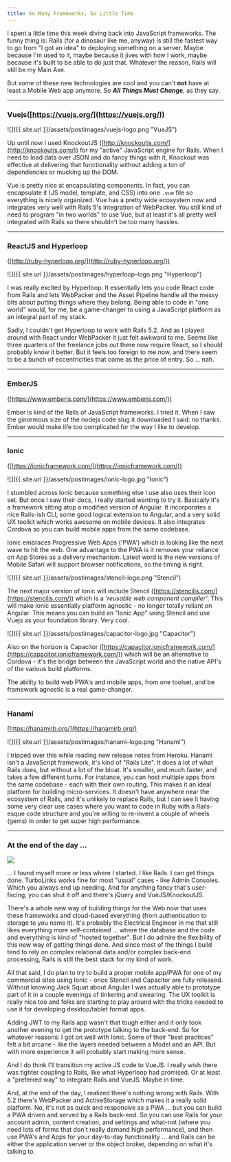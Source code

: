 ```yaml
---
title: So Many Frameworks, So Little Time
---
```


I spent a little time this week diving back into JavaScript frameworks. The funny thing is: Rails (for a dinosaur like me, anyway) is still the fastest way to go from "I got an idea" to deploying something on a server. Maybe because I'm used to it, maybe because it jives with how I work, maybe because it's built to be able to do just that. Whatever the reason, Rails will still be my Main Axe.

But some of these new technologies are cool and you can't **not** have at least a Mobile Web app anymore. So ***All Things Must Change***, as they say.

----

### Vuejs([https://vuejs.org/](https://vuejs.org/))

 ![]({{ site.url }}/assets/postimages/vuejs-logo.png "VueJS")

Up until now I used KnockoutJS ([http://knockoutjs.com/](http://knockoutjs.com/)) for my "active" JavaScript engine for Rails. When I need to load data over JSON and do fancy things with it, Knockout was effective at delivering that functionality without adding a ton of dependencies or mucking up the DOM. 

Vue is pretty nice at encapsulating components. In fact, you can encapsulate it (JS model, template, and CSS) into one `.vue` file so everything is nicely organized. Vue has a pretty wide ecosystem now and integrates very well with Rails 5's integration of WebPacker. You still kind of need to program "in two worlds" to use Vue, but at least it's all pretty well integrated with Rails so there shouldn't be too many hassles.

----

### ReactJS and Hyperloop
([http://ruby-hyperloop.org/](http://ruby-hyperloop.org/))

![]({{ site.url }}/assets/postimages/hyperloop-logo.png "Hyperloop")

I was really excited by Hyperloop. It essentially lets you code React code from Rails and lets WebPacker and the Asset Pipeline handle all the messy bits about putting things where they belong. Being able to code in "one world" would, for me, be a game-changer to using a JavaScript platform as an integral part of my stack.

Sadly, I couldn't get Hyperloop to work with Rails 5.2. And as I played around with React under WebPacker it just felt awkward to me. Seems like three quarters of the freelance jobs out there now require React, so I should probably know it better. But it feels too foreign to me now, and there seem to be a bunch of eccentricities that come as the price of entry. So ... nah.

----

### EmberJS
([https://www.emberjs.com/](https://www.emberjs.com/))

Ember is kind of the Rails of JavaScript frameworks. I tried it. When I saw the ginormous size of the nodejs code slug it downloaded I said: no thanks. Ember would make life too complicated for the way I like to develop.

----

### Ionic
([https://ionicframework.com/](https://ionicframework.com/))

![]({{ site.url }}/assets/postimages/ionic-logo.jpg "Ionic")

I stumbled across Ionic because something else I use also uses their icon set. But once I saw their docs, I really started wanting to try it. Basically it's a framework sitting atop a modified version of Angular. It incorporates a nice Rails-ish CLI, some good logical extension to Angular, and a very solid UX toolkit which works awesome on mobile devices. It also integrates Cordova so you can build mobile apps from the same codebase.

Ionic embraces Progressive Web Apps ('PWA') which is looking like the next wave to hit the web. One advantage to the PWA is it removes your reliance on App Stores as a delivery mechanism. Latest word is the new versions of Mobile Safari will support browser notifications, so the timing is right.

![]({{ site.url }}/assets/postimages/stencil-logo.png "Stencil")

The next major version of Ionic will include Stencil ([https://stenciljs.com/](https://stenciljs.com/)) which is a *'reusable web component compiler'*. This will make Ionic essentially platform agnostic - no longer totally reliant on Angular. This means you can build an "Ionic App" using Stencil and use Vuejs as your foundation library. Very cool.

![]({{ site.url }}/assets/postimages/capacitor-logo.jpg "Capacitor")

Also on the horizon is Capacitor ([https://capacitor.ionicframework.com/](https://capacitor.ionicframework.com/)) which will be an alternative to Cordova - it's the bridge between the JavaScript world and the native API's of the various build platforms.

The ability to build web PWA's and mobile apps, from one toolset, and be framework agnostic is a real game-changer.

----

### Hanami

[https://hanamirb.org/](https://hanamirb.org/)

![]({{ site.url }}/assets/postimages/hanami-logo.png "Hanami")

I tripped over this while reading new release notes from Heroku. Hanami isn't a JavaScript framework, it's kind of "Rails Lite". It does a lot of what Rails does, but without a lot of the bloat. It's smaller, and much faster, and takes a few different turns. For instance, you can host multiple apps from the same codebase - each with their own routing. This makes it an ideal platform for building micro-services. It doesn't have anywhere near the ecosystem of Rails, and it's unlikely to replace Rails, but I can see it having some very clear use cases where you want to code in Ruby with a Rails-esque code structure and you're willing to re-invent a couple of wheels (gems) in order to get super high performance.

----

### At the end of the day ...

![](https://media.giphy.com/media/3ornkczqjMrIUmdmSs/giphy.gif)

... I found myself more or less where I started. I like Rails. I can get things done. TurboLinks works fine for most "usual" cases - like Admin Consoles. Which you always end up needing. And for anything fancy that's user-facing, you can shut it off and there's jQuery and VueJS/KnockoutJS.

There's a whole new way of building things for the Web now that uses these frameworks and cloud-based everything (from authentication to storage to you name it). It's probably the Electrical Engineer in me that still likes everything more self-contained ... where the database and the code and everything is kind of "hosted together". But I do admire the flexibility of this new way of getting things done. And since most of the things I build tend to rely on complex relational data and/or complex back-end processing, Rails is still the best stack for my kind of work.

All that said, I do plan to try to build a proper mobile app/PWA for one of my commercial sites using Ionic - once Stencil and Capacitor are fully released. Without knowing Jack Squat about Angular I was actually able to prototype part of it in a couple evenings of tinkering and swearing. The UX toolkit is really nice too and folks are starting to play around with the tricks needed to use it for developing desktop/tablet format apps. 

Adding JWT to my Rails app wasn't that tough either and it only took another evening to get the prototype talking to the back-end. So for whatever reasons: I got on well with Ionic. Some of their "best practices" felt a bit arcane - like the layers needed between a Model and an API. But with more experience it will probably start making more sense.

And I do think I'll transition my active JS code to VueJS. I really wish there was tighter coupling to Rails, like what Hyperloop had promised. Or at least a "preferred way" to integrate Rails and VueJS. Maybe in time. 

And, at the end of the day, I realized there's nothing wrong with Rails. With 5.2 there's WebPacker and ActiveStorage which makes it a really solid platform. No, it's not as quick and responsive as a PWA ... but you can build a PWA driven and served by a Rails back-end. So you can use Rails for your account admin, content creation, and settings and what-not (where you need lots of forms that don't really demand high performance), and then use PWA's and Apps for your day-to-day functionality ... and Rails can be either the application server or the object broker, depending on what it's talking to. 
